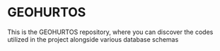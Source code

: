 # GEOHURTOS
This is the GEOHURTOS repository, where you can discover the codes utilized in the project alongside various database schemas

